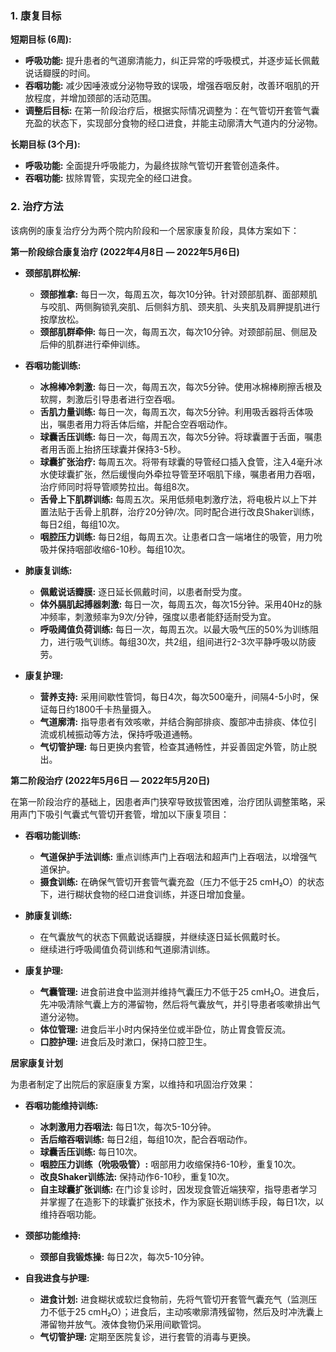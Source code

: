 ### 1. 康复目标

**短期目标 (6周):**
*   **呼吸功能:** 提升患者的气道廓清能力，纠正异常的呼吸模式，并逐步延长佩戴说话瓣膜的时间。
*   **吞咽功能:** 减少因唾液或分泌物导致的误吸，增强吞咽反射，改善环咽肌的开放程度，并增加颈部的活动范围。
*   **调整后目标:** 在第一阶段治疗后，根据实际情况调整为：在气管切开套管气囊充盈的状态下，实现部分食物的经口进食，并能主动廓清大气道内的分泌物。

**长期目标 (3个月):**
*   **呼吸功能:** 全面提升呼吸能力，为最终拔除气管切开套管创造条件。
*   **吞咽功能:** 拔除胃管，实现完全的经口进食。

### 2. 治疗方法

该病例的康复治疗分为两个院内阶段和一个居家康复阶段，具体方案如下：

**第一阶段综合康复治疗 (2022年4月8日 — 2022年5月6日)**

*   **颈部肌群松解:**
    *   **颈部推拿:** 每日一次，每周五次，每次10分钟。针对颈部肌群、面部颊肌与咬肌、两侧胸锁乳突肌、后侧斜方肌、颈夹肌、头夹肌及肩胛提肌进行按摩放松。
    *   **颈部肌群牵伸:** 每日一次，每周五次，每次10分钟。对颈部前屈、侧屈及后伸的肌群进行牵伸训练。

*   **吞咽功能训练:**
    *   **冰棉棒冷刺激:** 每日一次，每周五次，每次5分钟。使用冰棉棒刷擦舌根及软腭，刺激后引导患者进行空吞咽。
    *   **舌肌力量训练:** 每日一次，每周五次，每次5分钟。利用吸舌器将舌体吸出，嘱患者用力将舌体后缩，并配合空吞咽动作。
    *   **球囊舌压训练:** 每日一次，每周五次，每次5分钟。将球囊置于舌面，嘱患者用舌面上抬挤压球囊并保持3-5秒。
    *   **球囊扩张治疗:** 每周五次。将带有球囊的导管经口插入食管，注入4毫升冰水使球囊扩张，然后缓慢向外牵拉导管至环咽肌下缘，嘱患者用力吞咽，治疗师同时将导管顺势拉出。每组8次。
    *   **舌骨上下肌群训练:** 每周五次。采用低频电刺激疗法，将电极片以上下并置法贴于舌骨上肌群，治疗20分钟/次。同时配合进行改良Shaker训练，每日2组，每组10次。
    *   **咽腔压力训练:** 每日2组，每周五次。让患者口含一端堵住的吸管，用力吮吸并保持咽部收缩6-10秒。每组10次。

*   **肺康复训练:**
    *   **佩戴说话瓣膜:** 逐日延长佩戴时间，以患者耐受为度。
    *   **体外膈肌起搏器刺激:** 每日一次，每周五次，每次15分钟。采用40Hz的脉冲频率，刺激频率为9次/分钟，强度以患者能舒适耐受为宜。
    *   **呼吸阈值负荷训练:** 每日一次，每周五次。以最大吸气压的50%为训练阻力，进行吸气训练。每组30次，共2组，组间进行2-3次平静呼吸以防疲劳。

*   **康复护理:**
    *   **营养支持:** 采用间歇性管饲，每日4次，每次500毫升，间隔4-5小时，保证每日约1800千卡热量摄入。
    *   **气道廓清:** 指导患者有效咳嗽，并结合胸部排痰、腹部冲击排痰、体位引流或机械振动等方法，保持呼吸道通畅。
    *   **气切管护理:** 每日更换内套管，检查其通畅性，并妥善固定外管，防止脱出。

**第二阶段治疗 (2022年5月6日 — 2022年5月20日)**

在第一阶段治疗的基础上，因患者声门狭窄导致拔管困难，治疗团队调整策略，采用声门下吸引气囊式气管切开套管，增加以下康复项目：

*   **吞咽功能训练:**
    *   **气道保护手法训练:** 重点训练声门上吞咽法和超声门上吞咽法，以增强气道保护。
    *   **摄食训练:** 在确保气管切开套管气囊充盈（压力不低于25 cmH₂O）的状态下，进行糊状食物的经口进食训练，并逐日增加食量。

*   **肺康复训练:**
    *   在气囊放气的状态下佩戴说话瓣膜，并继续逐日延长佩戴时长。
    *   继续进行呼吸阈值负荷训练和气道廓清训练。

*   **康复护理:**
    *   **气囊管理:** 进食前进食中监测并维持气囊压力不低于25 cmH₂O。进食后，先冲吸清除气囊上方的滞留物，然后将气囊放气，并引导患者咳嗽排出气道分泌物。
    *   **体位管理:** 进食后半小时内保持坐位或半卧位，防止胃食管反流。
    *   **口腔护理:** 进食后及时漱口，保持口腔卫生。

**居家康复计划**

为患者制定了出院后的家庭康复方案，以维持和巩固治疗效果：

*   **吞咽功能维持训练:**
    *   **冰刺激用力吞咽法:** 每日1次，每次5-10分钟。
    *   **舌后缩吞咽训练:** 每日2组，每组10次，配合吞咽动作。
    *   **球囊舌压训练:** 每日10次。
    *   **咽腔压力训练（吮吸吸管）:** 咽部用力收缩保持6-10秒，重复10次。
    *   **改良Shaker训练法:** 保持动作6-10秒，重复10次。
    *   **自主球囊扩张训练:** 在门诊复诊时，因发现食管近端狭窄，指导患者学习并掌握了在造影下的球囊扩张技术，作为家庭长期训练手段，每日1次，以维持吞咽功能。

*   **颈部功能维持:**
    *   **颈部自我锻炼操:** 每日2次，每次5-10分钟。

*   **自我进食与护理:**
    *   **进食计划:** 进食糊状或软烂食物前，先将气管切开套管气囊充气（监测压力不低于25 cmH₂O）；进食后，主动咳嗽廓清残留物，然后及时冲洗囊上滞留物并放气。液体食物仍采用间歇管饲。
    *   **气切管护理:** 定期至医院复诊，进行套管的消毒与更换。